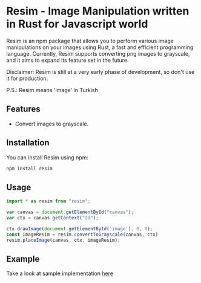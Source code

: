 # Resim - Image Manipulation written in Rust for Javascript world

Resim is an npm package that allows you to perform various image manipulations on your images using Rust, a fast and efficient programming language. Currently, Resim supports converting png images to grayscale, and it aims to expand its feature set in the future.

Disclaimer: Resim is still at a very early phase of development, so don't use it for production.

P.S.: Resim means 'image' in Turkish

## Features

- Convert images to grayscale.

## Installation

You can install Resim using npm:

```bash
npm install resim
```

## Usage
```JavaScript
import * as resim from "resim";

var canvas = document.getElementById("canvas");
var ctx = canvas.getContext("2d");

ctx.drawImage(document.getElementById('image'), 0, 0);
const imageResim = resim.convertToGrayscale(canvas, ctx)
resim.placeImage(canvas, ctx, imageResim);
```

## Example
Take a look at sample implementation [here](https://github.com/sinansonmez/resim/blob/main/react/index.jsx)